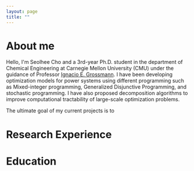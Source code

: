 ```yaml
---
layout: page
title: ""
---
```


# About me
Hello, I'm Seolhee Cho and a 3rd-year Ph.D. student in the department of Chemical Engineering at Carnegie Mellon University (CMU) under the guidance of Professor [Ignacio E. Grossmann](http://egon.cheme.cmu.edu/). I have been developing optimization models for power systems using different programming such as Mixed-integer programming, Generalized Disjunctive Programming, and stochastic programming. I have also proposed decomposition algorithms to improve computational tractability of large-scale optimization problems. 

The ultimate goal of my current projects is to 



# Research Experience



# Education
